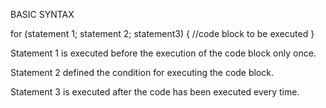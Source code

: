 BASIC SYNTAX


for (statement 1; statement 2; statement3) {
    //code block to be executed
}

Statement 1 is executed before the execution of the code block only once.

Statement 2 defined the condition for executing the code block.

Statement 3 is executed after the code has been executed every time.